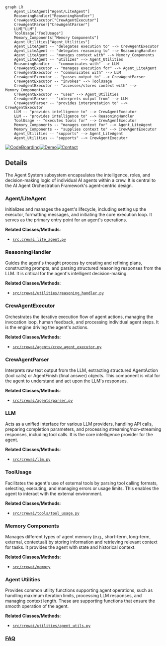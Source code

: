 ```mermaid
graph LR
    Agent_LiteAgent["Agent/LiteAgent"]
    ReasoningHandler["ReasoningHandler"]
    CrewAgentExecutor["CrewAgentExecutor"]
    CrewAgentParser["CrewAgentParser"]
    LLM["LLM"]
    ToolUsage["ToolUsage"]
    Memory_Components["Memory Components"]
    Agent_Utilities["Agent Utilities"]
    Agent_LiteAgent -- "delegates execution to" --> CrewAgentExecutor
    Agent_LiteAgent -- "delegates reasoning to" --> ReasoningHandler
    Agent_LiteAgent -- "manages context with" --> Memory_Components
    Agent_LiteAgent -- "utilizes" --> Agent_Utilities
    ReasoningHandler -- "communicates with" --> LLM
    CrewAgentExecutor -- "manages execution for" --> Agent_LiteAgent
    CrewAgentExecutor -- "communicates with" --> LLM
    CrewAgentExecutor -- "passes output to" --> CrewAgentParser
    CrewAgentExecutor -- "invokes" --> ToolUsage
    CrewAgentExecutor -- "accesses/stores context with" --> Memory_Components
    CrewAgentExecutor -- "uses" --> Agent_Utilities
    CrewAgentParser -- "interprets output from" --> LLM
    CrewAgentParser -- "provides interpretation to" --> CrewAgentExecutor
    LLM -- "provides intelligence to" --> CrewAgentExecutor
    LLM -- "provides intelligence to" --> ReasoningHandler
    ToolUsage -- "executes tools for" --> CrewAgentExecutor
    Memory_Components -- "manages context for" --> Agent_LiteAgent
    Memory_Components -- "supplies context to" --> CrewAgentExecutor
    Agent_Utilities -- "supports" --> Agent_LiteAgent
    Agent_Utilities -- "supports" --> CrewAgentExecutor
```

[![CodeBoarding](https://img.shields.io/badge/Generated%20by-CodeBoarding-9cf?style=flat-square)](https://github.com/CodeBoarding/CodeBoarding)[![Demo](https://img.shields.io/badge/Try%20our-Demo-blue?style=flat-square)](https://www.codeboarding.org/demo)[![Contact](https://img.shields.io/badge/Contact%20us%20-%20contact@codeboarding.org-lightgrey?style=flat-square)](mailto:contact@codeboarding.org)

## Details

The Agent System subsystem encapsulates the intelligence, roles, and decision-making logic of individual AI agents within a crew. It is central to the AI Agent Orchestration Framework's agent-centric design.

### Agent/LiteAgent
Initializes and manages the agent's lifecycle, including setting up the executor, formatting messages, and initiating the core execution loop. It serves as the primary entry point for an agent's operations.


**Related Classes/Methods**:

- <a href="https://github.com/crewAIInc/crewAI/blob/main/src/crewai/lite_agent.py" target="_blank" rel="noopener noreferrer">`src.crewai.lite_agent.py`</a>


### ReasoningHandler
Guides the agent's thought process by creating and refining plans, constructing prompts, and parsing structured reasoning responses from the LLM. It is critical for the agent's intelligent decision-making.


**Related Classes/Methods**:

- <a href="https://github.com/crewAIInc/crewAI/blob/main/src/crewai/utilities/reasoning_handler.py" target="_blank" rel="noopener noreferrer">`src/crewai/utilities/reasoning_handler.py`</a>


### CrewAgentExecutor
Orchestrates the iterative execution flow of agent actions, managing the invocation loop, human feedback, and processing individual agent steps. It is the engine driving the agent's actions.


**Related Classes/Methods**:

- <a href="https://github.com/crewAIInc/crewAI/blob/main/src/crewai/agents/crew_agent_executor.py" target="_blank" rel="noopener noreferrer">`src/crewai/agents/crew_agent_executor.py`</a>


### CrewAgentParser
Interprets raw text output from the LLM, extracting structured AgentAction (tool calls) or AgentFinish (final answer) objects. This component is vital for the agent to understand and act upon the LLM's responses.


**Related Classes/Methods**:

- <a href="https://github.com/crewAIInc/crewAI/blob/main/src/crewai/agents/parser.py" target="_blank" rel="noopener noreferrer">`src/crewai/agents/parser.py`</a>


### LLM
Acts as a unified interface for various LLM providers, handling API calls, preparing completion parameters, and processing streaming/non-streaming responses, including tool calls. It is the core intelligence provider for the agent.


**Related Classes/Methods**:

- <a href="https://github.com/crewAIInc/crewAI/blob/main/src/crewai/llm.py" target="_blank" rel="noopener noreferrer">`src/crewai/llm.py`</a>


### ToolUsage
Facilitates the agent's use of external tools by parsing tool calling formats, selecting, executing, and managing errors or usage limits. This enables the agent to interact with the external environment.


**Related Classes/Methods**:

- <a href="https://github.com/crewAIInc/crewAI/blob/main/src/crewai/tools/tool_usage.py" target="_blank" rel="noopener noreferrer">`src/crewai/tools/tool_usage.py`</a>


### Memory Components
Manages different types of agent memory (e.g., short-term, long-term, external, contextual) by storing information and retrieving relevant context for tasks. It provides the agent with state and historical context.


**Related Classes/Methods**:

- <a href="https://github.com/crewAIInc/crewAI/blob/main/src/crewai/memory" target="_blank" rel="noopener noreferrer">`src/crewai/memory`</a>


### Agent Utilities
Provides common utility functions supporting agent operations, such as handling maximum iteration limits, processing LLM responses, and managing context length. These are supporting functions that ensure the smooth operation of the agent.


**Related Classes/Methods**:

- <a href="https://github.com/crewAIInc/crewAI/blob/main/src/crewai/utilities/agent_utils.py" target="_blank" rel="noopener noreferrer">`src/crewai/utilities/agent_utils.py`</a>




### [FAQ](https://github.com/CodeBoarding/GeneratedOnBoardings/tree/main?tab=readme-ov-file#faq)